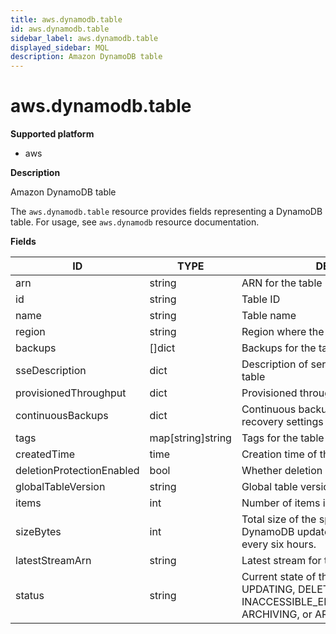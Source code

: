 ```yaml
---
title: aws.dynamodb.table
id: aws.dynamodb.table
sidebar_label: aws.dynamodb.table
displayed_sidebar: MQL
description: Amazon DynamoDB table
---
```


# aws.dynamodb.table

**Supported platform**

- aws

**Description**

Amazon DynamoDB table

The `aws.dynamodb.table` resource provides fields representing a DynamoDB table. For usage, see `aws.dynamodb` resource documentation.

**Fields**

| ID                        | TYPE              | DESCRIPTION                                                                                                                   |
| ------------------------- | ----------------- | ----------------------------------------------------------------------------------------------------------------------------- |
| arn                       | string            | ARN for the table                                                                                                             |
| id                        | string            | Table ID                                                                                                                      |
| name                      | string            | Table name                                                                                                                    |
| region                    | string            | Region where the table exists                                                                                                 |
| backups                   | &#91;&#93;dict    | Backups for the table                                                                                                         |
| sseDescription            | dict              | Description of server-side encryption for the table                                                                           |
| provisionedThroughput     | dict              | Provisioned throughput settings for the table                                                                                 |
| continuousBackups         | dict              | Continuous backups and point-in-time recovery settings for the table                                                          |
| tags                      | map[string]string | Tags for the table                                                                                                            |
| createdTime               | time              | Creation time of the table                                                                                                    |
| deletionProtectionEnabled | bool              | Whether deletion protection is enabled                                                                                        |
| globalTableVersion        | string            | Global table version                                                                                                          |
| items                     | int               | Number of items in the table                                                                                                  |
| sizeBytes                 | int               | Total size of the specified table, in bytes. DynamoDB updates this value approximately every six hours.                       |
| latestStreamArn           | string            | Latest stream for this table                                                                                                  |
| status                    | string            | Current state of the table: CREATING, UPDATING, DELETING, ACTIVE, INACCESSIBLE_ENCRYPTION_CREDENTIALS, ARCHIVING, or ARCHIVED |
